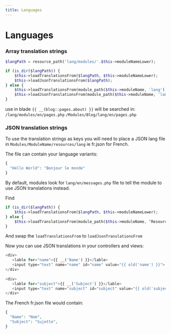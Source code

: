 ```yaml
---
title: Languages
---
```


# Languages

### Array translation strings

```php
$langPath = resource_path('lang/modules/'.$this->moduleNameLower);

if (is_dir($langPath)) {
    $this->loadTranslationsFrom($langPath, $this->moduleNameLower);
    $this->loadJsonTranslationsFrom($langPath);
} else {
    $this->loadTranslationsFrom(module_path($this->moduleName, 'lang'), $this->moduleNameLower);
    $this->loadJsonTranslationsFrom(module_path($this->moduleName, 'lang'));
}

```

use in blade `{{ __(blog::pages.about) }}` will be searched in:
`/lang/modules/en/pages.php`
`/Modules/Blog/lang/en/pages.php`

### JSON translation strings

To use the translation strings as keys you will need to place a JSON lang file in `Modules/ModuleName/resources/lang` ie fr.json for French.

The file can contain your language variants:

```php
{
  "Hello World": "Bonjour le monde"
}
```

By default, modules look for `lang/en/messages.php` file to tell the module to use JSON translations instead.

Find

```php
if (is_dir($langPath)) {
    $this->loadTranslationsFrom($langPath, $this->moduleNameLower);
} else {
    $this->loadTranslationsFrom(module_path($this->moduleName, ‘Resources/lang’), $this->moduleNameLower);
}
```

And swap the `loadTranslationsFrom`  to `loadJsonTranslationsFrom`

Now you can use JSON translations in your controllers and views:

```php
<div>
   <lable for="name">{{ __('Name') }}</lable>
   <input type="text" name="name" id="name" value="{{ old('name') }}">
</div>
     
<div>
   <lable for="subject">{{ __('Subject') }}</lable>
   <input type="text" name="subject" id="subject" value="{{ old('subject') }}">
</div>
```

The French fr.json file would contain:

```php
{
  "Name": "Nom",
  "Subject": "Sujette",
}
```